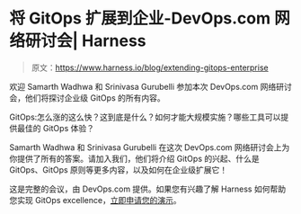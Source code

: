 # 将 GitOps 扩展到企业-DevOps.com 网络研讨会| Harness

> 原文：<https://www.harness.io/blog/extending-gitops-enterprise>

欢迎 Samarth Wadhwa 和 Srinivasa Gurubelli 参加本次 DevOps.com 网络研讨会，他们将探讨企业级 GitOps 的所有内容。

GitOps:怎么涨的这么快？这到底是什么？如何才能大规模实施？哪些工具可以提供最佳的 GitOps 体验？

Samarth Wadhwa 和 Srinivasa Gurubelli 在这次 DevOps.com 网络研讨会上为你提供了所有的答案。请加入我们，他们将介绍 GitOps 的兴起、什么是 GitOps、GitOps 原则等更多内容，以及如何在企业级扩展它！

这是完整的会议，由 DevOps.com 提供。如果您有兴趣了解 Harness 如何帮助您实现 GitOps excellence，[立即申请您的演示](https://harness.io/demo/)。